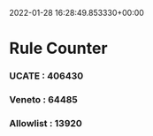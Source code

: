 2022-01-28 16:28:49.853330+00:00
# Rule Counter 
 ### UCATE : 406430

 ### Veneto : 64485

 ### Allowlist : 13920